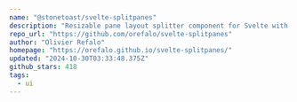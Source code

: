 ```yaml
---
name: "@stonetoast/svelte-splitpanes"
description: "Resizable pane layout splitter component for Svelte with advanced features."
repo_url: "https://github.com/orefalo/svelte-splitpanes"
author: "Olivier Refalo"
homepage: "https://orefalo.github.io/svelte-splitpanes/"
updated: "2024-10-30T03:33:48.375Z"
github_stars: 418
tags: 
  - ui
---
```

